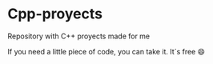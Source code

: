 # Cpp-proyects
Repository with C++ proyects made for me

If you need a little piece of code, you can take it. It´s free 😄 
